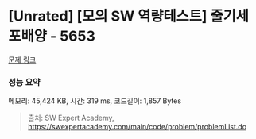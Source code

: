 # [Unrated] [모의 SW 역량테스트] 줄기세포배양 - 5653 

[문제 링크](https://swexpertacademy.com/main/code/problem/problemDetail.do?contestProbId=AWXRJ8EKe48DFAUo) 

### 성능 요약

메모리: 45,424 KB, 시간: 319 ms, 코드길이: 1,857 Bytes



> 출처: SW Expert Academy, https://swexpertacademy.com/main/code/problem/problemList.do